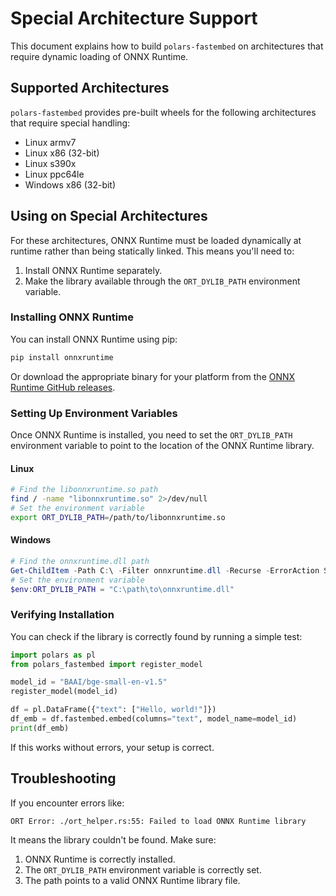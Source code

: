 # Special Architecture Support

This document explains how to build `polars-fastembed` on architectures that require
dynamic loading of ONNX Runtime.

## Supported Architectures

`polars-fastembed` provides pre-built wheels for the following architectures that require
special handling:

- Linux armv7
- Linux x86 (32-bit)
- Linux s390x
- Linux ppc64le
- Windows x86 (32-bit)

## Using on Special Architectures

For these architectures, ONNX Runtime must be loaded dynamically at runtime rather than
being statically linked. This means you'll need to:

1. Install ONNX Runtime separately.
2. Make the library available through the `ORT_DYLIB_PATH` environment variable.

### Installing ONNX Runtime

You can install ONNX Runtime using pip:

```bash
pip install onnxruntime
```

Or download the appropriate binary for your platform from the
[ONNX Runtime GitHub releases](https://github.com/microsoft/onnxruntime/releases).

### Setting Up Environment Variables

Once ONNX Runtime is installed, you need to set the `ORT_DYLIB_PATH` environment variable
to point to the location of the ONNX Runtime library.

#### Linux

```bash
# Find the libonnxruntime.so path
find / -name "libonnxruntime.so" 2>/dev/null
# Set the environment variable
export ORT_DYLIB_PATH=/path/to/libonnxruntime.so
```

#### Windows

```powershell
# Find the onnxruntime.dll path
Get-ChildItem -Path C:\ -Filter onnxruntime.dll -Recurse -ErrorAction SilentlyContinue
# Set the environment variable
$env:ORT_DYLIB_PATH = "C:\path\to\onnxruntime.dll"
```

### Verifying Installation

You can check if the library is correctly found by running a simple test:

```python
import polars as pl
from polars_fastembed import register_model

model_id = "BAAI/bge-small-en-v1.5"
register_model(model_id)

df = pl.DataFrame({"text": ["Hello, world!"]})
df_emb = df.fastembed.embed(columns="text", model_name=model_id)
print(df_emb)
```

If this works without errors, your setup is correct.

## Troubleshooting

If you encounter errors like:

```
ORT Error: ./ort_helper.rs:55: Failed to load ONNX Runtime library
```

It means the library couldn't be found. Make sure:

1. ONNX Runtime is correctly installed.
2. The `ORT_DYLIB_PATH` environment variable is correctly set.
3. The path points to a valid ONNX Runtime library file.
